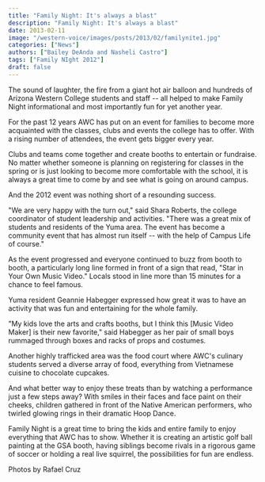 ```yaml
---
title: "Family Night: It's always a blast"
description: "Family Night: It's always a blast"
date: 2013-02-11
image: "/western-voice/images/posts/2013/02/familynite1.jpg"
categories: ["News"]
authors: ["Bailey DeAnda and Nasheli Castro"]
tags: ["Family NIght 2012"]
draft: false
---
```

The sound of laughter, the fire from a giant hot air balloon and hundreds of Arizona Western College students and staff -- all helped to make Family Night informational and most importantly fun for yet another year.

For the past 12 years AWC has put on an event for families to become more acquainted with the classes, clubs and events the college has to offer. With a rising number of attendees, the event gets bigger every year.

Clubs and teams come together and create booths to entertain or fundraise. No matter whether someone is planning on registering for classes in the spring or is just looking to become more comfortable with the school, it is always a great time to come by and see what is going on around campus.

And the 2012 event was nothing short of a resounding success.

"We are very happy with the turn out," said Shara Roberts, the college coordinator of student leadership and activities. "There was a great mix of students and residents of the Yuma area. The event has become a community event that has almost run itself -- with the help of Campus Life of course."

As the event progressed and everyone continued to buzz from booth to booth, a particularly long line formed in front of a sign that read, "Star in Your Own Music Video." Locals stood in line more than 15 minutes for a chance to feel famous.

Yuma resident Geannie Habegger expressed how great it was to have an activity that was fun and entertaining for the whole family.

"My kids love the arts and crafts booths, but I think this [Music Video Maker] is their new favorite," said Habegger as her pair of small boys rummaged through boxes and racks of props and costumes.

Another highly trafficked area was the food court where AWC's culinary students served a diverse array of food, everything from Vietnamese cuisine to chocolate cupcakes.

And what better way to enjoy these treats than by watching a performance just a few steps away? With smiles in their faces and face paint on their cheeks, children gathered in front of the Native American performers, who twirled glowing rings in their dramatic Hoop Dance.

Family Night is a great time to bring the kids and entire family to enjoy everything that AWC has to show. Whether it is creating an artistic golf ball painting at the GSA booth, having siblings become rivals in a rigorous game of soccer or holding a real live squirrel, the possibilities for fun are endless.

Photos by Rafael Cruz